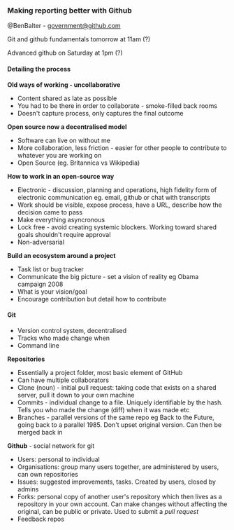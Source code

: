 ### Making reporting better with Github

@BenBalter - government@github.com

Git and github fundamentals tomorrow at 11am (?)

Advanced github on Saturday at 1pm (?)

#### Detailing the process

**Old ways of working - uncollaborative**

* Content shared as late as possible
* You had to be there in order to collaborate - smoke-filled back rooms
* Doesn't capture process, only captures the final outcome

**Open source now a decentralised model**

* Software can live on without me
* More collaboration, less friction - easier for other people to contribute to whatever you are working on
* Open Source (eg. Britannica vs Wikipedia)

**How to work in an open-source way**

* Electronic - discussion, planning and operations, high fidelity form of electronic communication eg. email, github or chat with transcripts
* Work should be visible, expose process, have a URL, describe how the decision came to pass
* Make everything asyncronous
* Lock free - avoid creating systemic blockers. Working toward shared goals shouldn't require approval
* Non-adversarial

**Build an ecosystem around a project**

* Task list or bug tracker
* Communicate the big picture - set a vision of reality eg Obama campaign 2008
* What is your vision/goal
* Encourage contribution but detail how to contribute


#### Git

* Version control system, decentralised
* Tracks who made change when
* Command line

**Repositories**

* Essentially a project folder, most basic element of GitHub
* Can have multiple collaborators
* Clone (noun) - initial pull request: taking code that exists on a shared server, pull it down to your own machine
* Commits - individual change to a file. Uniquely identifiable by the hash. Tells you who made the change (diff) when it was made etc
* Branches - parallel versions of the same repo eg Back to the Future, going back to a parallel 1985. Don't upset original version. Can then be merged back in

**Github** - social network for git

* Users: personal to individual
* Organisations: group many users together, are administered by users, can own repositories
* Issues: suggested improvements, tasks. Created by users, closed by admins
* Forks: personal copy of another user's repository which then lives as a repository in your own account. Can make changes without affecting the original, can be public or private. Used to submit a *pull request*
* Feedback repos




